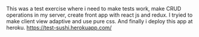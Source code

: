 This was a test exercise where i need to make tests work, make CRUD operations in my server, create front app with react js and redux. I tryied to  make client view adaptive and use pure css.  And finally i deploy this app at heroku.
https://test-sushi.herokuapp.com/
